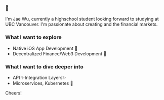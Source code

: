 ### 👋

I'm Jae Wu, currently a highschool student looking forward to studying at UBC Vancouver. I'm passionate about creating and the financial markets.

### What I want to explore
* Native iOS App Development 🍎
* Decentralized Finance/Web3 Development 📄

### What I want to dive deeper into
* API ✨Integration Layers✨
* Microservices, Kubernetes 🤏

Cheers!
